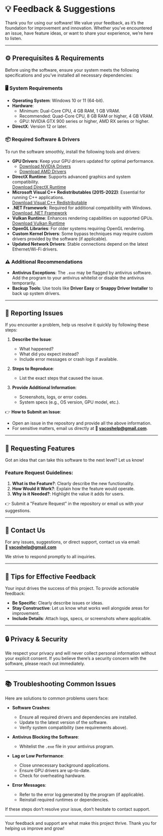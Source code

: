 # 💡 Feedback & Suggestions

Thank you for using our software! We value your feedback, as it’s the foundation for improvement and innovation. Whether you’ve encountered an issue, have feature ideas, or want to share your experience, we’re here to listen.

---

## ⚙️ Prerequisites & Requirements

Before using the software, ensure your system meets the following specifications and you’ve installed all necessary dependencies:

### 🖥️ System Requirements
- **Operating System**: Windows 10 or 11 (64-bit).
- **Hardware**:
  - Minimum: Dual-Core CPU, 4 GB RAM, 1 GB VRAM.
  - Recommended: Quad-Core CPU, 8 GB RAM or higher, 4 GB VRAM.
  - GPU: NVIDIA GTX 900 series or higher, AMD RX series or higher.
- **DirectX**: Version 12 or later.

### 📦 Required Software & Drivers
To run the software smoothly, install the following tools and drivers:

- **GPU Drivers**: Keep your GPU drivers updated for optimal performance.
  - [Download NVIDIA Drivers](https://www.nvidia.com/Download/index.aspx)  
  - [Download AMD Drivers](https://www.amd.com/en/support)  
- **DirectX Runtime**: Supports advanced graphics and system compatibility.  
  [Download DirectX Runtime](https://www.microsoft.com/en-us/download/details.aspx?id=35)  
- **Microsoft Visual C++ Redistributables (2015-2022)**: Essential for running C++ applications.  
  [Download Visual C++ Redistributable](https://aka.ms/vs/17/release/vc_redist.x64.exe)  
- **.NET Framework**: Required for additional compatibility with Windows.  
  [Download .NET Framework](https://dotnet.microsoft.com/download/dotnet-framework)  
- **Vulkan Runtime**: Enhances rendering capabilities on supported GPUs.  
  [Download Vulkan Runtime](https://vulkan.lunarg.com/sdk/home)  
- **OpenGL Libraries**: For older systems requiring OpenGL rendering.
- **Custom Kernel Drivers**: Some bypass techniques may require custom drivers provided by the software (if applicable).  
- **Updated Network Drivers**: Stable connections depend on the latest Ethernet/Wi-Fi drivers.

### ⚠️ Additional Recommendations
- **Antivirus Exceptions**: The `.exe` may be flagged by antivirus software. Add the program to your antivirus whitelist or disable the antivirus temporarily.  
- **Backup Tools**: Use tools like **Driver Easy** or **Snappy Driver Installer** to back up system drivers.

---

## 🐛 Reporting Issues

If you encounter a problem, help us resolve it quickly by following these steps:

1. **Describe the Issue**:
   - What happened?  
   - What did you expect instead?  
   - Include error messages or crash logs if available.

2. **Steps to Reproduce**:
   - List the exact steps that caused the issue.

3. **Provide Additional Information**:
   - Screenshots, logs, or error codes.
   - System specs (e.g., OS version, GPU model, etc.).

👉 **How to Submit an Issue**:  
- Open an issue in the repository and provide all the above information.  
- For sensitive matters, email us directly at **📧 vacoshelp@gmail.com**.

---

## 🚀 Requesting Features

Got an idea that can take this software to the next level? Let us know!  

### Feature Request Guidelines:
1. **What is the Feature?**: Clearly describe the new functionality.  
2. **How Would it Work?**: Explain how the feature would operate.  
3. **Why is it Needed?**: Highlight the value it adds for users.  

👉 Submit a "Feature Request" in the repository or email us with your suggestions.

---

## 📧 Contact Us

For any issues, suggestions, or direct support, contact us via email:  
**📧 vacoshelp@gmail.com**  

We strive to respond promptly to all inquiries.

---

## 🙌 Tips for Effective Feedback

Your input drives the success of this project. To provide actionable feedback:
- **Be Specific**: Clearly describe issues or ideas.  
- **Stay Constructive**: Let us know what works well alongside areas for improvement.  
- **Include Details**: Attach logs, specs, or screenshots where applicable.  

---

## 🔒 Privacy & Security

We respect your privacy and will never collect personal information without your explicit consent. If you believe there’s a security concern with the software, please reach out immediately.

---

## 📚 Troubleshooting Common Issues

Here are solutions to common problems users face:

- **Software Crashes**:  
  - Ensure all required drivers and dependencies are installed.  
  - Update to the latest version of the software.  
  - Verify system compatibility (see requirements above).  

- **Antivirus Blocking the Software**:  
  - Whitelist the `.exe` file in your antivirus program.  

- **Lag or Low Performance**:  
  - Close unnecessary background applications.  
  - Ensure GPU drivers are up-to-date.  
  - Check for overheating hardware.  

- **Error Messages**:  
  - Refer to the error log generated by the program (if applicable).  
  - Reinstall required runtimes or dependencies.  

If these steps don’t resolve your issue, don’t hesitate to contact support.

---

Your feedback and support are what make this project thrive. Thank you for helping us improve and grow!
